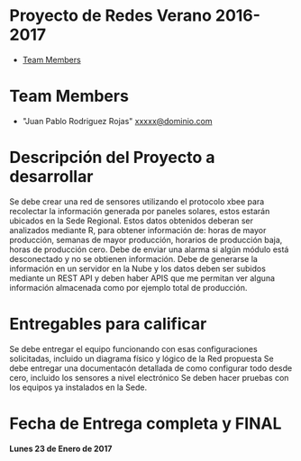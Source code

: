 # Proyecto de Redes Verano 2016-2017

* [Team Members](#team-members)

# <a name="team-members"></a>Team Members
* "Juan Pablo Rodriguez Rojas" <xxxxx@dominio.com>

# Descripción del Proyecto a desarrollar
Se debe crear una red de sensores utilizando el protocolo xbee para recolectar la información generada por paneles solares, estos estarán
ubicados en la Sede Regional. Estos datos obtenidos deberan ser analizados mediante R, para obtener información de: horas de mayor
producción, semanas de mayor producción, horarios de producción baja, horas de producción cero.
Debe de enviar una alarma si algún módulo está desconectado y no se obtienen información.
Debe de generarse la información en un servidor en la Nube y los datos deben ser subidos mediante un REST API y deben haber APIS que me
permitan ver alguna información almacenada como por ejemplo total de producción.

# Entregables para calificar
Se debe entregar el equipo funcionando con esas configuraciones solicitadas, incluido un diagrama físico y lógico de la Red propuesta
Se debe entregar una documentacón detallada de como configurar todo desde cero, incluido los sensores a nivel electrónico
Se deben hacer pruebas con los equipos ya instalados en la Sede.


# Fecha de Entrega completa y FINAL
<b> Lunes 23 de Enero de 2017 </b>
